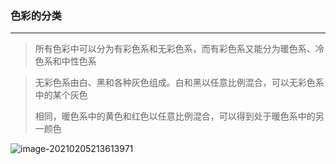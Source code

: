 ### 色彩的分类

***

> 所有色彩中可以分为有彩色系和无彩色系，而有彩色系又能分为暖色系、冷色系和中性色系

> 无彩色系由白、黑和各种灰色组成。白和黑以任意比例混合，可以无彩色系中的某个灰色
>
> 相同，暖色系中的黄色和红色以任意比例混合，可以得到处于暖色系中的另一颜色

![image-20210205213613971](C:\Users\86150\AppData\Roaming\Typora\typora-user-images\image-20210205213613971.png)

